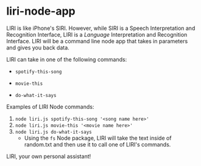 # liri-node-app
LIRI is like iPhone's SIRI. However, while SIRI is a Speech Interpretation and Recognition Interface, LIRI is a _Language_ Interpretation and Recognition Interface. LIRI will be a command line node app that takes in parameters and gives you back data.


LIRI can take in one of the following commands:

   * `spotify-this-song`

   * `movie-this`

   * `do-what-it-says`

  Examples of LIRI Node commands:
  1. `node liri.js spotify-this-song '<song name here>'`
  2. `node liri.js movie-this '<movie name here>'`
  3. `node liri.js do-what-it-says`
     * Using the `fs` Node package, LIRI will take the text inside of random.txt and then use it to call one of LIRI's commands.

LIRI, your own personal assistant!
